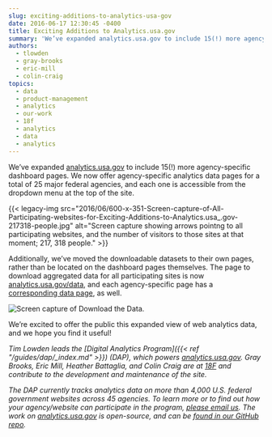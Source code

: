 ```yaml
---
slug: exciting-additions-to-analytics-usa-gov
date: 2016-06-17 12:30:45 -0400
title: Exciting Additions to Analytics.usa.gov
summary: 'We’ve expanded analytics.usa.gov to include 15(!) more agency-specific dashboard pages. We now offer agency-specific analytics data pages for a total of 25 major federal agencies, and each one is accessible from the dropdown menu at the top of the site.'
authors:
  - tlowden
  - gray-brooks
  - eric-mill
  - colin-craig
topics:
  - data
  - product-management
  - analytics
  - our-work
  - 18f
  - analytics
  - data
  - analytics
---
```


We’ve expanded <a href="https://analytics.usa.gov/">analytics.usa.gov</a> to include 15(!) more agency-specific dashboard pages. We now offer agency-specific analytics data pages for a total of 25 major federal agencies, and each one is accessible from the dropdown menu at the top of the site.

{{< legacy-img src="2016/06/600-x-351-Screen-capture-of-All-Participating-websites-for-Exciting-Additions-to-Analytics.usa_.gov-217318-people.jpg" alt="Screen capture showing arrows pointng to all participating websites, and the number of visitors to those sites at that moment; 217, 318 people." >}}

Additionally, we’ve moved the downloadable datasets to their own pages, rather than be located on the dashboard pages themselves. The page to download aggregated data for all participating sites is now <a href="https://analytics.usa.gov/data" target="_blank">analytics.usa.gov/data</a>, and each agency-specific page has a <a href="https://analytics.usa.gov/justice/data/" target="_blank">corresponding data page</a>, as well.

<img src="https://18f.gsa.gov/assets/blog/dap/analytics-downloads-2016.png" alt="Screen capture of Download the Data.">

We’re excited to offer the public this expanded view of web analytics data, and we hope you find it useful!

*Tim Lowden leads the [Digital Analytics Program]({{< ref "/guides/dap/_index.md" >}}) (DAP), which powers <a href="https://analytics.usa.gov">analytics.usa.gov</a>. Gray Brooks, Eric Mill, Heather Battaglia, and Colin Craig are at <a href="https://18f.gsa.gov/">18F</a> and contribute to the development and maintenance of the site.*

*The DAP currently tracks analytics data on more than 4,000 U.S. federal government websites across 45 agencies. To learn more or to find out how your agency/website can participate in the program, [please email us](mailto:dap@support.digitalgov.gov). The work on <a href="https://analytics.usa.gov">analytics.usa.gov</a> is open-source, and can be <a href="https://github.com/18F/analytics.usa.gov">found in our GitHub repo</a>.*

